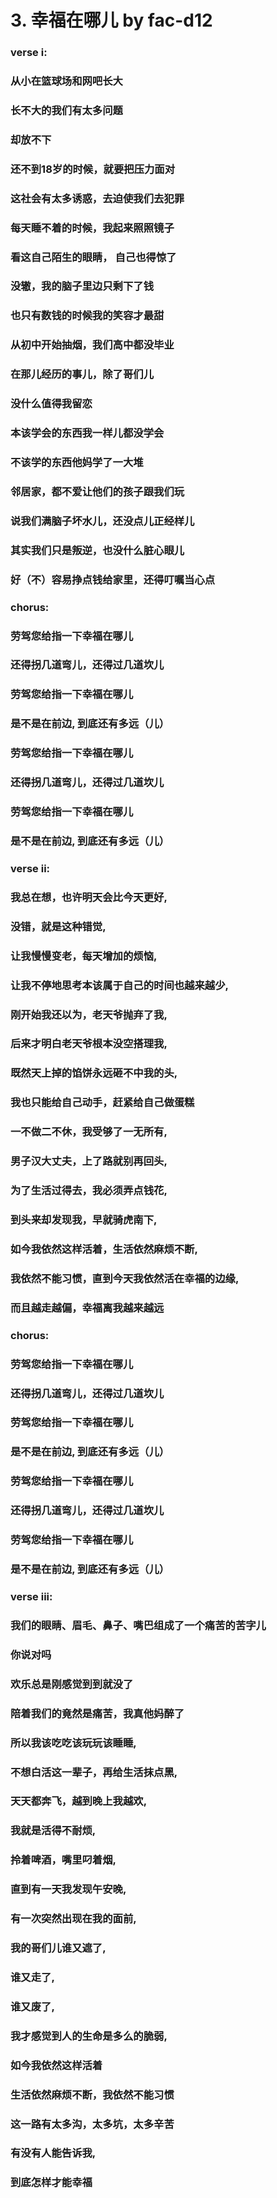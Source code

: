 # 3. 幸福在哪儿 by fac-d12



### verse i:
### 从小在篮球场和网吧长大
### 长不大的我们有太多问题
### 却放不下
### 还不到18岁的时候，就要把压力面对
### 这社会有太多诱惑，去迫使我们去犯罪
### 每天睡不着的时候，我起来照照镜子
### 看这自己陌生的眼睛， 自己也得惊了
### 没辙，我的脑子里边只剩下了钱
### 也只有数钱的时候我的笑容才最甜
### 从初中开始抽烟，我们高中都没毕业
### 在那儿经历的事儿，除了哥们儿
### 没什么值得我留恋
### 本该学会的东西我一样儿都没学会
### 不该学的东西他妈学了一大堆
### 邻居家，都不爱让他们的孩子跟我们玩
### 说我们满脑子坏水儿，还没点儿正经样儿
### 其实我们只是叛逆，也没什么脏心眼儿
### 好（不）容易挣点钱给家里，还得叮嘱当心点
### 
### 
### chorus:
### 劳驾您给指一下幸福在哪儿
### 还得拐几道弯儿，还得过几道坎儿
### 劳驾您给指一下幸福在哪儿
### 是不是在前边,  到底还有多远（儿）
### 
### 劳驾您给指一下幸福在哪儿
### 还得拐几道弯儿，还得过几道坎儿
### 劳驾您给指一下幸福在哪儿
### 是不是在前边,  到底还有多远（儿）
### 
### 
### verse ii:
### 我总在想，也许明天会比今天更好,  
### 没错，就是这种错觉,  
### 让我慢慢变老，每天增加的烦恼,  
### 让我不停地思考本该属于自己的时间也越来越少,  
### 刚开始我还以为，老天爷抛弃了我,  
### 后来才明白老天爷根本没空搭理我,  
### 既然天上掉的馅饼永远砸不中我的头,  
### 我也只能给自己动手，赶紧给自己做蛋糕  
### 一不做二不休，我受够了一无所有,  
### 男子汉大丈夫，上了路就别再回头,  
### 为了生活过得去，我必须弄点钱花,  
### 到头来却发现我，早就骑虎南下,  
### 如今我依然这样活着，生活依然麻烦不断,  
### 我依然不能习惯，直到今天我依然活在幸福的边缘,  
### 而且越走越偏，幸福离我越来越远  
### 
### 
### chorus:
### 劳驾您给指一下幸福在哪儿
### 还得拐几道弯儿，还得过几道坎儿
### 劳驾您给指一下幸福在哪儿
### 是不是在前边,  到底还有多远（儿）
### 
### 劳驾您给指一下幸福在哪儿
### 还得拐几道弯儿，还得过几道坎儿
### 劳驾您给指一下幸福在哪儿
### 是不是在前边,  到底还有多远（儿）
### 
### 
### verse iii:
### 我们的眼睛、眉毛、鼻子、嘴巴组成了一个痛苦的苦字儿
### 你说对吗
### 欢乐总是刚感觉到到就没了
### 陪着我们的竟然是痛苦，我真他妈醉了
### 所以我该吃吃该玩玩该睡睡,  
### 不想白活这一辈子，再给生活抹点黑,  
### 天天都奔飞，越到晚上我越欢,  
### 我就是活得不耐烦,  
### 拎着啤酒，嘴里叼着烟,  
### 直到有一天我发现午安晚,  
### 有一次突然出现在我的面前,  
### 我的哥们儿谁又遮了,  
### 谁又走了,  
### 谁又废了,  
### 我才感觉到人的生命是多么的脆弱,  
### 如今我依然这样活着
### 生活依然麻烦不断，我依然不能习惯
### 这一路有太多沟，太多坑，太多辛苦
### 有没有人能告诉我,  
### 到底怎样才能幸福
